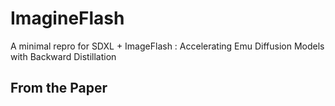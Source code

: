 # ImagineFlash
A minimal repro for SDXL + ImageFlash : Accelerating Emu Diffusion Models with Backward Distillation 

## From the Paper

